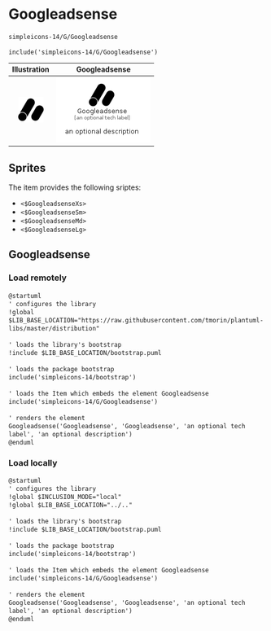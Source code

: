 # Googleadsense


```text
simpleicons-14/G/Googleadsense
```

```text
include('simpleicons-14/G/Googleadsense')
```



| Illustration | Googleadsense |
| :---: | :---: |
| ![illustration for Illustration](../../simpleicons-14/G/Googleadsense.png) | ![illustration for Googleadsense](../../simpleicons-14/G/Googleadsense.Local.png) |



## Sprites
The item provides the following sriptes:

- `<$GoogleadsenseXs>`
- `<$GoogleadsenseSm>`
- `<$GoogleadsenseMd>`
- `<$GoogleadsenseLg>`





## Googleadsense

### Load remotely
```plantuml
@startuml
' configures the library
!global $LIB_BASE_LOCATION="https://raw.githubusercontent.com/tmorin/plantuml-libs/master/distribution"

' loads the library's bootstrap
!include $LIB_BASE_LOCATION/bootstrap.puml

' loads the package bootstrap
include('simpleicons-14/bootstrap')

' loads the Item which embeds the element Googleadsense
include('simpleicons-14/G/Googleadsense')

' renders the element
Googleadsense('Googleadsense', 'Googleadsense', 'an optional tech label', 'an optional description')
@enduml
```

### Load locally
```plantuml
@startuml
' configures the library
!global $INCLUSION_MODE="local"
!global $LIB_BASE_LOCATION="../.."

' loads the library's bootstrap
!include $LIB_BASE_LOCATION/bootstrap.puml

' loads the package bootstrap
include('simpleicons-14/bootstrap')

' loads the Item which embeds the element Googleadsense
include('simpleicons-14/G/Googleadsense')

' renders the element
Googleadsense('Googleadsense', 'Googleadsense', 'an optional tech label', 'an optional description')
@enduml
```

